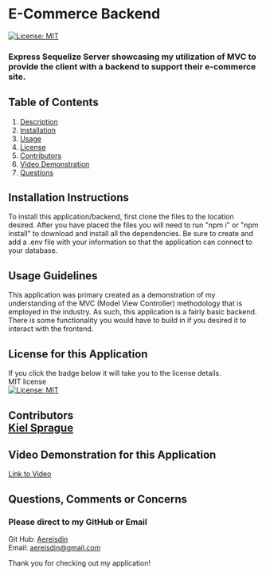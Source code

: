 # E-Commerce Backend
[![License: MIT](https://img.shields.io/badge/License-MIT-yellow.svg)](https://opensource.org/licenses/MIT)
### Express Sequelize Server showcasing my utilization of MVC to provide the client with a backend to support their e-commerce site.
## Table of Contents
1. [Description](#description)
2. [Installation](#installation)
3. [Usage](#usage)
4. [License](#license)
5. [Contributors](#contributors)
6. [Video Demonstration](#tests)
7. [Questions](#questions)
## Installation Instructions <a name="installation"></a><br>
 To install this application/backend, first clone the files to the location desired. After you have placed the files you will need to run "npm i" or "npm install" to download and install all the dependencies. Be sure to create and add a .env file with your information so that the application can connect to your database.
## Usage Guidelines <a name="usage"></a>
 This application was primary created as a demonstration of my understanding of the MVC (Model View Controller) methodology that is employed in the industry. As such, this application is a fairly basic backend. There is some functionality you would have to build in if you desired it to interact with the frontend.
## License for this Application <a name="license"></a><br>
 If you click the badge below it will take you to the license details.<br>
 MIT license<br>
[![License: MIT](https://img.shields.io/badge/License-MIT-yellow.svg)](https://opensource.org/licenses/MIT)
## Contributors <a name="contributors"></a><br> [Kiel Sprague](https://www.github.com/Aereisdin)
## Video Demonstration for this Application <a name="tests"></a><br>
  [Link to Video](https://drive.google.com/file/d/1rCjcSzS4gRnzmnDhO51y9yvQ6oEWxBGs/view)
## Questions, Comments or Concerns <a name="questions"></a><br>
### Please direct to my GitHub or Email
Git Hub: [Aereisdin](https://www.github.com/Aereisdin)<br>
Email: [aereisdin@gmail.com](aereisdin@gmail.com)<br>

Thank you for checking out my application!